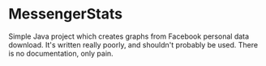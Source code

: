 # MessengerStats

Simple Java project which creates graphs from Facebook personal data download. It's written really poorly, and shouldn't probably be used. There is no documentation, only pain.
